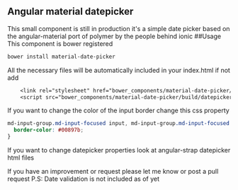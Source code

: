 ## Angular material datepicker
This small component is still in production it's a simple date picker based on the angular-material port of polymer by the people behind ionic
##Usage
This component is bower registered 
```css
bower install material-date-picker
```
All the necessary files will be automatically included in your index.html if not add
```css
    <link rel="stylesheet" href="bower_components/material-date-picker/build/styles/main.css" />
    <script src="bower_components/material-date-picker/build/datepicker.js"></script>
```

If you want to change the color of the input border change this css property
```css
md-input-group.md-input-focused input, md-input-group.md-input-focused textarea, .md-input-group.md-input-focused input, .md-input-group.md-input-focused textarea {
  border-color: #00897b;
}
```
If you want to change datepicker properties look at angular-strap datepicker html files

If you have an improvement or request please let me know or post a pull request
P.S: Date validation is not included as of yet
